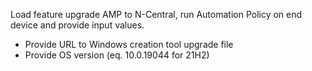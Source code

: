 Load feature upgrade AMP to N-Central, run Automation Policy on end device and provide input values.
- Provide URL to Windows creation tool upgrade file
- Provide OS version (eq. 10.0.19044 for 21H2)
